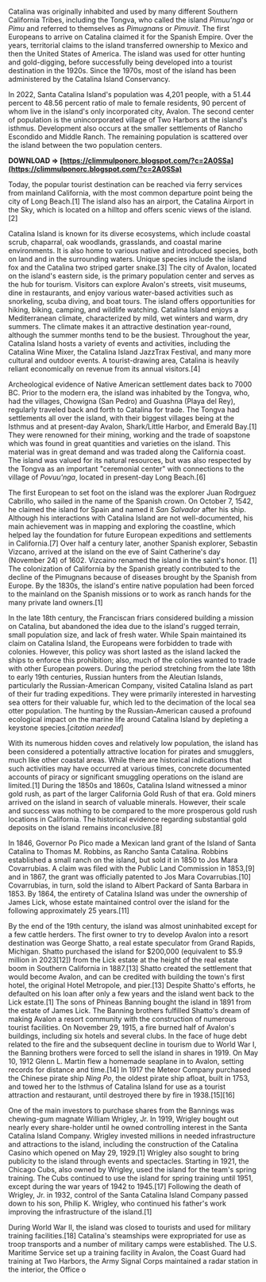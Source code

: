 
 
Catalina was originally inhabited and used by many different Southern California Tribes, including the Tongva, who called the island *Pimuu'nga* or *Pimu* and referred to themselves as *Pimugnans* or *Pimuvit*. The first Europeans to arrive on Catalina claimed it for the Spanish Empire. Over the years, territorial claims to the island transferred ownership to Mexico and then the United States of America. The island was used for otter hunting and gold-digging, before successfully being developed into a tourist destination in the 1920s. Since the 1970s, most of the island has been administered by the Catalina Island Conservancy.
 
In 2022, Santa Catalina Island's population was 4,201 people, with a 51.44 percent to 48.56 percent ratio of male to female residents, 90 percent of whom live in the island's only incorporated city, Avalon. The second center of population is the unincorporated village of Two Harbors at the island's isthmus. Development also occurs at the smaller settlements of Rancho Escondido and Middle Ranch. The remaining population is scattered over the island between the two population centers.
 
**DOWNLOAD ⇒ [https://climmulponorc.blogspot.com/?c=2A0SSa](https://climmulponorc.blogspot.com/?c=2A0SSa)**


 
Today, the popular tourist destination can be reached via ferry services from mainland California, with the most common departure point being the city of Long Beach.[1] The island also has an airport, the Catalina Airport in the Sky, which is located on a hilltop and offers scenic views of the island.[2]
 
Catalina Island is known for its diverse ecosystems, which include coastal scrub, chaparral, oak woodlands, grasslands, and coastal marine environments. It is also home to various native and introduced species, both on land and in the surrounding waters. Unique species include the island fox and the Catalina two striped garter snake.[3] The city of Avalon, located on the island's eastern side, is the primary population center and serves as the hub for tourism. Visitors can explore Avalon's streets, visit museums, dine in restaurants, and enjoy various water-based activities such as snorkeling, scuba diving, and boat tours. The island offers opportunities for hiking, biking, camping, and wildlife watching. Catalina Island enjoys a Mediterranean climate, characterized by mild, wet winters and warm, dry summers. The climate makes it an attractive destination year-round, although the summer months tend to be the busiest. Throughout the year, Catalina Island hosts a variety of events and activities, including the Catalina Wine Mixer, the Catalina Island JazzTrax Festival, and many more cultural and outdoor events. A tourist-drawing area, Catalina is heavily reliant economically on revenue from its annual visitors.[4]
 
Archeological evidence of Native American settlement dates back to 7000 BC. Prior to the modern era, the island was inhabited by the Tongva, who, had the villages, Chowigna (San Pedro) and Guashna (Playa del Rey), regularly traveled back and forth to Catalina for trade. The Tongva had settlements all over the island, with their biggest villages being at the Isthmus and at present-day Avalon, Shark/Little Harbor, and Emerald Bay.[1] They were renowned for their mining, working and the trade of soapstone which was found in great quantities and varieties on the island. This material was in great demand and was traded along the California coast. The island was valued for its natural resources, but was also respected by the Tongva as an important "ceremonial center" with connections to the village of *Povuu'nga*, located in present-day Long Beach.[6]
 
The first European to set foot on the island was the explorer Juan Rodrguez Cabrillo, who sailed in the name of the Spanish crown. On October 7, 1542, he claimed the island for Spain and named it *San Salvador* after his ship. Although his interactions with Catalina Island are not well-documented, his main achievement was in mapping and exploring the coastline, which helped lay the foundation for future European expeditions and settlements in California.[7] Over half a century later, another Spanish explorer, Sebastin Vizcano, arrived at the island on the eve of Saint Catherine's day (November 24) of 1602. Vizcaino renamed the island in the saint's honor. [1] The colonization of California by the Spanish greatly contributed to the decline of the Pimugnans because of diseases brought by the Spanish from Europe. By the 1830s, the island's entire native population had been forced to the mainland on the Spanish missions or to work as ranch hands for the many private land owners.[1]
 
In the late 18th century, the Franciscan friars considered building a mission on Catalina, but abandoned the idea due to the island's rugged terrain, small population size, and lack of fresh water. While Spain maintained its claim on Catalina Island, the Europeans were forbidden to trade with colonies. However, this policy was short lasted as the island lacked the ships to enforce this prohibition; also, much of the colonies wanted to trade with other European powers. During the period stretching from the late 18th to early 19th centuries, Russian hunters from the Aleutian Islands, particularly the Russian-American Company, visited Catalina Island as part of their fur trading expeditions. They were primarily interested in harvesting sea otters for their valuable fur, which led to the decimation of the local sea otter population. The hunting by the Russian-American caused a profound ecological impact on the marine life around Catalina Island by depleting a keystone species.[*citation needed*]

With its numerous hidden coves and relatively low population, the island has been considered a potentially attractive location for pirates and smugglers, much like other coastal areas. While there are historical indications that such activities may have occurred at various times, concrete documented accounts of piracy or significant smuggling operations on the island are limited.[1] During the 1850s and 1860s, Catalina Island witnessed a minor gold rush, as part of the larger California Gold Rush of that era. Gold miners arrived on the island in search of valuable minerals. However, their scale and success was nothing to be compared to the more prosperous gold rush locations in California. The historical evidence regarding substantial gold deposits on the island remains inconclusive.[8]
 
In 1846, Governor Po Pico made a Mexican land grant of the Island of Santa Catalina to Thomas M. Robbins, as Rancho Santa Catalina. Robbins established a small ranch on the island, but sold it in 1850 to Jos Mara Covarrubias. A claim was filed with the Public Land Commission in 1853,[9] and in 1867, the grant was officially patented to Jos Mara Covarrubias.[10] Covarrubias, in turn, sold the island to Albert Packard of Santa Barbara in 1853. By 1864, the entirety of Catalina Island was under the ownership of James Lick, whose estate maintained control over the island for the following approximately 25 years.[11]
 
By the end of the 19th century, the island was almost uninhabited except for a few cattle herders. The first owner to try to develop Avalon into a resort destination was George Shatto, a real estate speculator from Grand Rapids, Michigan. Shatto purchased the island for $200,000 (equivalent to $5.9 million in 2023[12]) from the Lick estate at the height of the real estate boom in Southern California in 1887.[13] Shatto created the settlement that would become Avalon, and can be credited with building the town's first hotel, the original Hotel Metropole, and pier.[13] Despite Shatto's efforts, he defaulted on his loan after only a few years and the island went back to the Lick estate.[1] The sons of Phineas Banning bought the island in 1891 from the estate of James Lick. The Banning brothers fulfilled Shatto's dream of making Avalon a resort community with the construction of numerous tourist facilities. On November 29, 1915, a fire burned half of Avalon's buildings, including six hotels and several clubs. In the face of huge debt related to the fire and the subsequent decline in tourism due to World War I, the Banning brothers were forced to sell the island in shares in 1919. On May 10, 1912 Glenn L. Martin flew a homemade seaplane in to Avalon, setting records for distance and time.[14] In 1917 the Meteor Company purchased the Chinese pirate ship *Ning Po*, the oldest pirate ship afloat, built in 1753, and towed her to the Isthmus of Catalina Island for use as a tourist attraction and restaurant, until destroyed there by fire in 1938.[15][16]
 
One of the main investors to purchase shares from the Bannings was chewing-gum magnate William Wrigley, Jr. In 1919, Wrigley bought out nearly every share-holder until he owned controlling interest in the Santa Catalina Island Company. Wrigley invested millions in needed infrastructure and attractions to the island, including the construction of the Catalina Casino which opened on May 29, 1929.[1] Wrigley also sought to bring publicity to the island through events and spectacles. Starting in 1921, the Chicago Cubs, also owned by Wrigley, used the island for the team's spring training. The Cubs continued to use the island for spring training until 1951, except during the war years of 1942 to 1945.[17] Following the death of Wrigley, Jr. in 1932, control of the Santa Catalina Island Company passed down to his son, Philip K. Wrigley, who continued his father's work improving the infrastructure of the island.[1]
 
During World War II, the island was closed to tourists and used for military training facilities.[18] Catalina's steamships were expropriated for use as troop transports and a number of military camps were established. The U.S. Maritime Service set up a training facility in Avalon, the Coast Guard had training at Two Harbors, the Army Signal Corps maintained a radar station in the interior, the Office o